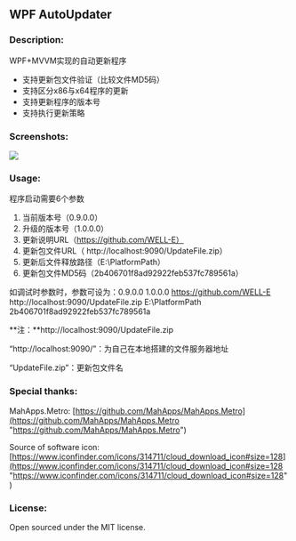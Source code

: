 ## WPF AutoUpdater

### Description:

WPF+MVVM实现的自动更新程序

- 支持更新包文件验证（比较文件MD5码）
- 支持区分x86与x64程序的更新
- 支持更新程序的版本号
- 支持执行更新策略

### Screenshots:

![](http://i.imgur.com/oWcbNhb.png)

### Usage:

程序启动需要6个参数

1. 当前版本号（0.9.0.0）
2. 升级的版本号（1.0.0.0）
3. 更新说明URL（https://github.com/WELL-E）
4. 更新包文件URL（ http://localhost:9090/UpdateFile.zip）
5. 更新后文件释放路径（E:\PlatformPath）
6. 更新包文件MD5码（2b406701f8ad92922feb537fc789561a）

如调试时参数时，参数可设为：0.9.0.0 1.0.0.0 https://github.com/WELL-E http://localhost:9090/UpdateFile.zip E:\PlatformPath 2b406701f8ad92922feb537fc789561a

**注：**http://localhost:9090/UpdateFile.zip

“http://localhost:9090/”：为自己在本地搭建的文件服务器地址

“UpdateFile.zip”：更新包文件名


### Special thanks:

MahApps.Metro: [https://github.com/MahApps/MahApps.Metro](https://github.com/MahApps/MahApps.Metro "https://github.com/MahApps/MahApps.Metro")

Source of software icon: [https://www.iconfinder.com/icons/314711/cloud_download_icon#size=128](https://www.iconfinder.com/icons/314711/cloud_download_icon#size=128 "https://www.iconfinder.com/icons/314711/cloud_download_icon#size=128")

### License:

Open sourced under the MIT license.


